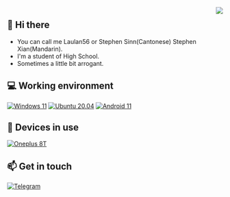 <img align="right" src="https://github-readme-stats.vercel.app/api?username=Laulan56&include_all_commits=true&show_icons=true&hide_title=tru&hide_border=true" />

## 👋 Hi there
 - You can call me Laulan56 or Stephen Sinn(Cantonese) Stephen Xian(Mandarin).
 - I'm a student of High School.
 - Sometimes a little bit arrogant.

## 💻 Working environment
[![Windows 11](https://img.shields.io/badge/Windows%2011-00adef?style=flat-square&logo=windows&logoColor=ffffff)](https://www.microsoft.com/windows10)
[![Ubuntu 20.04](https://img.shields.io/badge/Ubuntu%2020%2e04-dd4814?style=flat-square&logo=ubuntu&logoColor=ffffff)](https://releases.ubuntu.com/20.04/)
[![Android 11](https://img.shields.io/badge/Android%2011-3ddc84?style=flat-square&logo=android&logoColor=ffffff)](https://www.android.com/android-11/)

## 📱 Devices in use
[![Oneplus 8T](https://img.shields.io/badge/Oneplus%208T-dd4814?style=flat-square&logo=oneplus&logoColor=ffffff)](https://www.oneplus.com/8t)

## 📫 Get in touch
[![Telegram](https://img.shields.io/badge/%40Laulan56-0088cc?style=flat-square&logo=telegram&logoColor=ffffff)](https://t.me/Laulan56)
